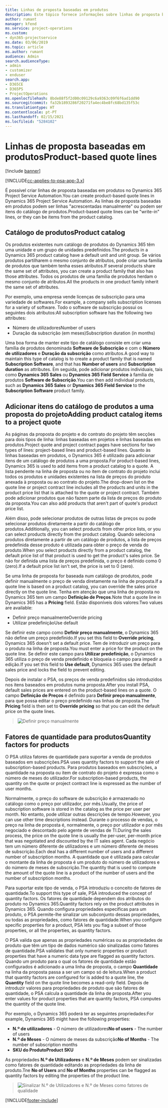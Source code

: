 ```yaml
---
title: Linhas de proposta baseadas em produtos
description: Este tópico fornece informações sobre linhas de proposta baseadas em produtos.
author: rumant
manager: kfend
ms.service: project-operations
ms.custom:
- dyn365-projectservice
ms.date: 03/06/2019
ms.topic: article
ms.author: rumant
audience: Admin
search.audienceType:
- admin
- customizer
- enduser
search.app:
- D365CE
- D365PS
- ProjectOperations
ms.openlocfilehash: 8bde88f5f2d00c09129c6a9363c09f6f6ad1dd90
ms.sourcegitcommit: fa32b1893286f20271fa4ec4be8fc68bd135f53c
ms.translationtype: HT
ms.contentlocale: pt-PT
ms.lasthandoff: 02/15/2021
ms.locfileid: "5284102"
---
```

# <a name="product-based-quote-lines"></a><span data-ttu-id="6a05a-103">Linhas de proposta baseadas em produtos</span><span class="sxs-lookup"><span data-stu-id="6a05a-103">Product-based quote lines</span></span>

[!include [banner](../includes/psa-now-project-operations.md)]

[!INCLUDE[cc-applies-to-psa-app-3.x](../includes/cc-applies-to-psa-app-3x.md)]


<span data-ttu-id="6a05a-104">É possível criar linhas de proposta baseadas em produtos no Dynamics 365 Project Service Automation.</span><span class="sxs-lookup"><span data-stu-id="6a05a-104">You can create product-based quote lines in Dynamics 365 Project Service Automation.</span></span> <span data-ttu-id="6a05a-105">As linhas de proposta baseadas em produtos podem ser linhas "acrescentadas manualmente" ou podem ser itens do catálogo de produtos.</span><span class="sxs-lookup"><span data-stu-id="6a05a-105">Product-based quote lines can be "write-in" lines, or they can be items from the product catalog.</span></span>

## <a name="product-catalog"></a><span data-ttu-id="6a05a-106">Catálogo de produtos</span><span class="sxs-lookup"><span data-stu-id="6a05a-106">Product catalog</span></span>

<span data-ttu-id="6a05a-107">Os produtos existentes num catálogo de produtos do Dynamics 365 têm uma unidade e um grupo de unidades predefinidos.</span><span class="sxs-lookup"><span data-stu-id="6a05a-107">The products in a Dynamics 365 product catalog have a default unit and unit group.</span></span> <span data-ttu-id="6a05a-108">Se vários produtos partilharem o mesmo conjunto de atributos, pode criar uma família de produtos que também tenha esses atributos.</span><span class="sxs-lookup"><span data-stu-id="6a05a-108">If several products share the same set of attributes, you can create a product family that also has those attributes.</span></span> <span data-ttu-id="6a05a-109">Todos os produtos de uma família de produtos herdam o mesmo conjunto de atributos.</span><span class="sxs-lookup"><span data-stu-id="6a05a-109">All the products in one product family inherit the same set of attributes.</span></span>

<span data-ttu-id="6a05a-110">Por exemplo, uma empresa vende licenças de subscrição para uma variedade de softwares.</span><span class="sxs-lookup"><span data-stu-id="6a05a-110">For example, a company sells subscription licenses for a variety of software.</span></span> <span data-ttu-id="6a05a-111">Todo o software de subscrição possui os seguintes dois atributos:</span><span class="sxs-lookup"><span data-stu-id="6a05a-111">All subscription software has the following two attributes:</span></span>

- <span data-ttu-id="6a05a-112">Número de utilizadores</span><span class="sxs-lookup"><span data-stu-id="6a05a-112">Number of users</span></span> 
- <span data-ttu-id="6a05a-113">Duração da subscrição (em meses)</span><span class="sxs-lookup"><span data-stu-id="6a05a-113">Subscription duration (in months)</span></span>

<span data-ttu-id="6a05a-114">Uma boa forma de manter este tipo de catálogo consiste em criar uma família de produtos denominada **Software de Subscrição** e com o **Número de utilizadores** e **Duração da subscrição** como atributos.</span><span class="sxs-lookup"><span data-stu-id="6a05a-114">A good way to maintain this type of catalog is to create a product family that is named **Subscription Software**, and that has **Number of users** and **Subscription duration** as attributes.</span></span> <span data-ttu-id="6a05a-115">Em seguida, pode adicionar produtos individuais, tais como **Dynamics 365 Sales** ou **Dynamics 365 Field Service** à família de produtos **Software de Subscrição**.</span><span class="sxs-lookup"><span data-stu-id="6a05a-115">You can then add individual products, such as **Dynamics 365 Sales** or **Dynamics 365 Field Service** to the **Subscription Software** product family.</span></span>

## <a name="adding-product-catalog-items-to-a-project-quote"></a><span data-ttu-id="6a05a-116">Adicionar itens do catálogo de produtos a uma proposta do projeto</span><span class="sxs-lookup"><span data-stu-id="6a05a-116">Adding product catalog items to a project quote</span></span>

<span data-ttu-id="6a05a-117">As páginas da proposta do projeto e do contrato do projeto têm secções para dois tipos de linha: linhas baseadas em projetos e linhas baseadas em produtos.</span><span class="sxs-lookup"><span data-stu-id="6a05a-117">Project quote and project contract pages have sections for two types of lines: project-based lines and product-based lines.</span></span> <span data-ttu-id="6a05a-118">Quanto às linhas baseadas em produtos, o Dynamics 365 é utilizado para adicionar itens de um catálogo de produtos a uma proposta.</span><span class="sxs-lookup"><span data-stu-id="6a05a-118">For product-based lines, Dynamics 365 is used to add items from a product catalog to a quote.</span></span> <span data-ttu-id="6a05a-119">A lista pendente na linha de proposta ou no item de contrato do projeto inclui todos os produtos e unidades existentes na lista de preços do produto anexada à proposta ou ao contrato do projeto.</span><span class="sxs-lookup"><span data-stu-id="6a05a-119">The drop-down list on the quote line or project contract line includes all the products and units in the product price list that is attached to the quote or project contract.</span></span> <span data-ttu-id="6a05a-120">Também pode adicionar produtos que não fazem parte da lista de preços do produto da proposta.</span><span class="sxs-lookup"><span data-stu-id="6a05a-120">You can also add products that aren't part of quote's product price list.</span></span>

<span data-ttu-id="6a05a-121">Além disso, pode selecionar produtos de outras listas de preços ou pode selecionar produtos diretamente a partir do catálogo de produtos.</span><span class="sxs-lookup"><span data-stu-id="6a05a-121">Additionally, you can select products from other price lists, or you can select products directly from the product catalog.</span></span> <span data-ttu-id="6a05a-122">Quando seleciona produtos diretamente a partir de um catálogo de produtos, a lista de preços predefinida desse produto é utilizada para obter o preço de venda do produto.</span><span class="sxs-lookup"><span data-stu-id="6a05a-122">When you select products directly from a product catalog, the default price list of that product is used to get the product's sales price.</span></span> <span data-ttu-id="6a05a-123">Se não for definida uma lista de preços predefinida, o preço é definido como 0 (zero).</span><span class="sxs-lookup"><span data-stu-id="6a05a-123">If a default price list isn't set, the price is set to 0 (zero).</span></span>

<span data-ttu-id="6a05a-124">Se uma linha de proposta for baseada num catálogo de produtos, pode definir manualmente o preço de venda diretamente na linha de proposta.</span><span class="sxs-lookup"><span data-stu-id="6a05a-124">If a quote line is based on a product catalog, you can override the sales price directly on the quote line.</span></span> <span data-ttu-id="6a05a-125">Tenha em atenção que uma linha de proposta no Dynamics 365 tem um campo **Definição de Preços**.</span><span class="sxs-lookup"><span data-stu-id="6a05a-125">Note that a quote line in Dynamics 365 has a **Pricing** field.</span></span> <span data-ttu-id="6a05a-126">Estão disponíveis dois valores:</span><span class="sxs-lookup"><span data-stu-id="6a05a-126">Two values are available:</span></span>

- <span data-ttu-id="6a05a-127">Definir preço manualmente</span><span class="sxs-lookup"><span data-stu-id="6a05a-127">Override pricing</span></span>  
- <span data-ttu-id="6a05a-128">Utilizar predefinição</span><span class="sxs-lookup"><span data-stu-id="6a05a-128">Use default</span></span>

<span data-ttu-id="6a05a-129">Se definir este campo como **Definir preço manualmente**, o Dynamics 365 não define um preço predefinido.</span><span class="sxs-lookup"><span data-stu-id="6a05a-129">If you set this field to **Override pricing**, Dynamics 365 doesn't set a default price.</span></span> <span data-ttu-id="6a05a-130">Tem de introduzir um preço para o produto na linha de proposta.</span><span class="sxs-lookup"><span data-stu-id="6a05a-130">You must enter a price for the product on the quote line.</span></span> <span data-ttu-id="6a05a-131">Se definir este campo para **Utilizar predefinição**, o Dynamics 365 utiliza o preço de venda predefinido e bloqueia o campo para impedir a edição.</span><span class="sxs-lookup"><span data-stu-id="6a05a-131">If you set this field to **Use default**, Dynamics 365 uses the default sales price and locks the field to prevent editing.</span></span>

<span data-ttu-id="6a05a-132">Depois de instalar o PSA, os preços de venda predefinidos são introduzidos nos itens baseados em produtos numa proposta.</span><span class="sxs-lookup"><span data-stu-id="6a05a-132">After you install PSA, default sales prices are entered on the product-based lines on a quote.</span></span> <span data-ttu-id="6a05a-133">O campo **Definição de Preços** é definido para **Definir preço manualmente**, para que possa editar o preço predefinido nas linhas de proposta.</span><span class="sxs-lookup"><span data-stu-id="6a05a-133">The **Pricing** field is then set to **Override pricing** so that you can edit the default price on the quote lines.</span></span>

> ![Definir preço manualmente](media/basic-guide-10.png)
 
## <a name="quantity-factors-for-products"></a><span data-ttu-id="6a05a-135">Fatores de quantidade para produtos</span><span class="sxs-lookup"><span data-stu-id="6a05a-135">Quantity factors for products</span></span>

<span data-ttu-id="6a05a-136">O PSA utiliza fatores de quantidade para suportar a venda de produtos baseados em subscrições.</span><span class="sxs-lookup"><span data-stu-id="6a05a-136">PSA uses quantity factors to support the sale of subscription-based products.</span></span> <span data-ttu-id="6a05a-137">Para produtos baseados em subscrições, a quantidade na proposta ou item de contrato do projeto é expressa como o número de meses do utilizador.</span><span class="sxs-lookup"><span data-stu-id="6a05a-137">For subscription-based products, the quantity on the quote or project contract line is expressed as the number of user months.</span></span>

<span data-ttu-id="6a05a-138">Normalmente, o preço do software de subscrição é armazenado no catálogo como o preço por utilizador, por mês.</span><span class="sxs-lookup"><span data-stu-id="6a05a-138">Usually, the price of subscription software is stored in the catalog as the price per user per month.</span></span> <span data-ttu-id="6a05a-139">No entanto, pode utilizar outras descrições de tempo.</span><span class="sxs-lookup"><span data-stu-id="6a05a-139">However, you can use other time descriptions instead.</span></span> <span data-ttu-id="6a05a-140">Durante o processo de vendas, o preço na linha de proposta é, normalmente, o preço por utilizador e por mês negociado e descontado pelo agente de vendas de TI.</span><span class="sxs-lookup"><span data-stu-id="6a05a-140">During the sales process, the price on the quote line is usually the per-user, per-month price that was negotiated and discounted by the IT sales agent.</span></span> <span data-ttu-id="6a05a-141">Cada negócio tem um número diferente de utilizadores e um número diferente de meses de subscrição.</span><span class="sxs-lookup"><span data-stu-id="6a05a-141">Each deal has a different number of users and a different number of subscription months.</span></span> <span data-ttu-id="6a05a-142">A quantidade que é utilizada para calcular o montante da linha de proposta é um produto do número de utilizadores e do número de meses de subscrição.</span><span class="sxs-lookup"><span data-stu-id="6a05a-142">The quantity that is used to compute the amount of the quote line is a product of the number of users and the number of subscription months.</span></span>

<span data-ttu-id="6a05a-143">Para suportar este tipo de venda, o PSA introduziu o conceito de fatores de quantidade.</span><span class="sxs-lookup"><span data-stu-id="6a05a-143">To support this type of sale, PSA introduced the concept of quantity factors.</span></span> <span data-ttu-id="6a05a-144">Os fatores de quantidade dependem dos atributos do produto no Dynamics 365.</span><span class="sxs-lookup"><span data-stu-id="6a05a-144">Quantity factors rely on the product attributes in Dynamics 365.</span></span> <span data-ttu-id="6a05a-145">Quando configura propriedades específicas para um produto, o PSA permite-lhe sinalizar um subconjunto dessas propriedades, ou todas as propriedades, como fatores de quantidade.</span><span class="sxs-lookup"><span data-stu-id="6a05a-145">When you configure specific properties for a product, PSA lets you flag a subset of those properties, or all the properties, as quantity factors.</span></span>

<span data-ttu-id="6a05a-146">O PSA valida que apenas as propriedades numéricas ou as propriedades de produto que têm um tipo de dados numérico são sinalizadas como fatores de quantidade.</span><span class="sxs-lookup"><span data-stu-id="6a05a-146">PSA validates that only numeric properties or product properties that have a numeric data type are flagged as quantity factors.</span></span> <span data-ttu-id="6a05a-147">Quando um produto para o qual os fatores de quantidade estão configurados é adicionado a uma linha de proposta, o campo **Quantidade** na linha da proposta passa a ser um campo só de leitura.</span><span class="sxs-lookup"><span data-stu-id="6a05a-147">When a product that quantity factors are configured for is added to a quote line, the **Quantity** field on the quote line becomes a read-only field.</span></span> <span data-ttu-id="6a05a-148">Depois de introduzir valores para propriedades de produto que são fatores de quantidade, o PSA calcula a quantidade da linha de proposta.</span><span class="sxs-lookup"><span data-stu-id="6a05a-148">After you enter values for product properties that are quantity factors, PSA computes the quantity of the quote line.</span></span>

<span data-ttu-id="6a05a-149">Por exemplo, o Dynamics 365 poderá ter as seguintes propriedades:</span><span class="sxs-lookup"><span data-stu-id="6a05a-149">For example, Dynamics 365 might have the following properties:</span></span> 

- <span data-ttu-id="6a05a-150">**N.º de utilizadores** - O número de utilizadores</span><span class="sxs-lookup"><span data-stu-id="6a05a-150">**No of users** - The number of users</span></span> 
- <span data-ttu-id="6a05a-151">**N.º de Meses** - O número de meses da subscrição</span><span class="sxs-lookup"><span data-stu-id="6a05a-151">**No of Months** - The number of subscription months</span></span>
- <span data-ttu-id="6a05a-152">**SKU do Produto**</span><span class="sxs-lookup"><span data-stu-id="6a05a-152">**Product SKU**</span></span> 

<span data-ttu-id="6a05a-153">As propriedades **N.º de Utilizadores** e **N.º de Meses** podem ser sinalizadas como fatores de quantidade editando as propriedades da linha de produto.</span><span class="sxs-lookup"><span data-stu-id="6a05a-153">Tne **No of Users** and **No of Months** properties can be flagged as quantity factors by editing the properties of the product line.</span></span> 

> ![Sinalizar N.º de Utilizadores e N.º de Meses como fatores de qualidade](media/basic-guide-11.png)
 


[!INCLUDE[footer-include](../includes/footer-banner.md)]